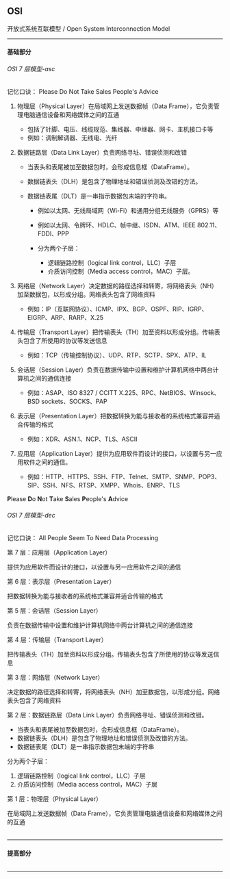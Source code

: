 ## OSI

开放式系统互联模型 / Open System Interconnection Model

---

#### 基础部分

###### OSI 7 层模型-asc

记忆口诀： Please Do Not Take Sales People's Advice

1. 物理层（Physical Layer）在局域网上发送数据帧（Data Frame），它负责管理电脑通信设备和网络媒体之间的互通
    - 包括了针脚、电压、线缆规范、集线器、中继器、网卡、主机接口卡等
    - 例如：调制解调器、无线电、光纤

2. 数据链路层（Data Link Layer）负责网络寻址、错误侦测和改错
    - 当表头和表尾被加至数据包时，会形成信息框（DataFrame）。
    - 数据链表头（DLH）是包含了物理地址和错误侦测及改错的方法。
    - 数据链表尾（DLT）是一串指示数据包末端的字符串。

        - 例如以太网、无线局域网（Wi-Fi）和通用分组无线服务（GPRS）等
        - 例如以太网、令牌环、HDLC、帧中继、ISDN、ATM、IEEE 802.11、FDDI、PPP

        - 分为两个子层：
            - 逻辑链路控制（logical link control，LLC）子层
            - 介质访问控制（Media access control，MAC）子层。

3. 网络层（Network Layer）决定数据的路径选择和转寄，将网络表头（NH）加至数据包，以形成分组。网络表头包含了网络资料
    - 例如：IP（互联网协议）、ICMP、IPX、BGP、OSPF、RIP、IGRP、EIGRP、ARP、RARP、X.25

4. 传输层（Transport Layer）把传输表头（TH）加至资料以形成分组。传输表头包含了所使用的协议等发送信息
    - 例如：TCP（传输控制协议）、UDP、RTP、SCTP、SPX、ATP、IL

5. 会话层（Session Layer）负责在数据传输中设置和维护计算机网络中两台计算机之间的通信连接
    - 例如：ASAP、ISO 8327 / CCITT X.225、RPC、NetBIOS、Winsock、BSD sockets、SOCKS、PAP

6. 表示层（Presentation Layer）把数据转换为能与接收者的系统格式兼容并适合传输的格式
    - 例如：XDR、ASN.1、NCP、TLS、ASCII

7. 应用层（Application Layer）提供为应用软件而设计的接口，以设置与另一应用软件之间的通信。
    - 例如：HTTP、HTTPS、SSH、FTP、Telnet、SMTP、SNMP、POP3、SIP、SSH、NFS、RTSP、XMPP、Whois、ENRP、TLS

**P**lease **D**o **N**ot **T**ake **S**ales **P**eople's **A**dvice

###### OSI 7 层模型-dec

记忆口诀： All People Seem To Need Data Processing

第 7 层：应用层（Application Layer）

提供为应用软件而设计的接口，以设置与另一应用软件之间的通信

第 6 层：表示层（Presentation Layer）

把数据转换为能与接收者的系统格式兼容并适合传输的格式

第 5 层：会话层（Session Layer）

负责在数据传输中设置和维护计算机网络中两台计算机之间的通信连接

第 4 层：传输层（Transport Layer）

把传输表头（TH）加至资料以形成分组。传输表头包含了所使用的协议等发送信息

第 3 层：网络层（Network Layer）

决定数据的路径选择和转寄，将网络表头（NH）加至数据包，以形成分组。网络表头包含了网络资料

第 2 层：数据链路层（Data Link Layer）负责网络寻址、错误侦测和改错。

- 当表头和表尾被加至数据包时，会形成信息框（DataFrame）。
- 数据链表头（DLH）是包含了物理地址和错误侦测及改错的方法。
- 数据链表尾（DLT）是一串指示数据包末端的字符串

分为两个子层：

1. 逻辑链路控制（logical link control，LLC）子层
2. 介质访问控制（Media access control，MAC）子层

第 1 层：物理层（Physical Layer）

在局域网上发送数据帧（Data Frame），它负责管理电脑通信设备和网络媒体之间的互通

######                                                                          

---

#### 提高部分

######

---

















